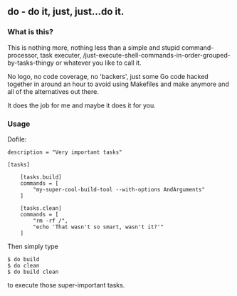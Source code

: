 ## do - do it, just, just...do it.

### What is this?

This is nothing more, nothing less than a simple and stupid command-processor,
task executer, /just-execute-shell-commands-in-order-grouped-by-tasks-thingy or
whatever you like to call it.

No logo, no code coverage, no 'backers', just some Go code hacked together in around
an hour to avoid using Makefiles and make anymore and all of the alternatives out there.

It does the job for me and maybe it does it for you.


### Usage

Dofile:

    description = "Very important tasks"

    [tasks]

        [tasks.build]
        commands = [
            "my-super-cool-build-tool --with-options AndArguments"
        ]

        [tasks.clean]
        commands = [
            "rm -rf /",
            "echo 'That wasn't so smart, wasn't it?'"
        ]

Then simply type

    $ do build
    $ do clean
    $ do build clean

to execute those super-important tasks.


